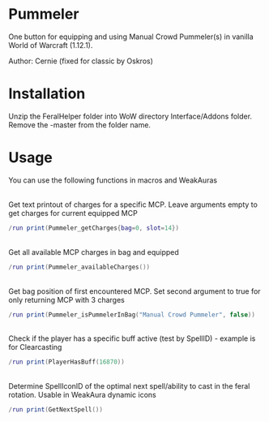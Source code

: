 # Pummeler
One button for equipping and using Manual Crowd Pummeler(s) in vanilla World of Warcraft (1.12.1).

Author: Cernie (fixed for classic by Oskros)


# Installation

Unzip the FeralHelper folder into WoW directory Interface/Addons folder. Remove the -master from the folder name.

# Usage
You can use the following functions in macros and WeakAuras<br/><br/>

Get text printout of charges for a specific MCP. Leave arguments empty to get charges for current equipped MCP
```lua
/run print(Pummeler_getCharges{bag=0, slot=14})
```

<br/>Get all available MCP charges in bag and equipped
```lua
/run print(Pummeler_availableCharges())
```

<br/>Get bag position of first encountered MCP. Set second argument to true for only returning MCP with 3 charges
```lua
/run print(Pummeler_isPummelerInBag("Manual Crowd Pummeler", false))
```

<br/>Check if the player has a specific buff active (test by SpellID) - example is for Clearcasting
```lua
/run print(PlayerHasBuff(16870))
```

<br/>Determine SpellIconID of the optimal next spell/ability to cast in the feral rotation. Usable in WeakAura dynamic icons
```lua
/run print(GetNextSpell())
```